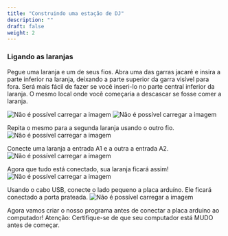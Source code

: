 ```yaml
---
title: "Construindo uma estação de DJ"
description: ""
draft: false
weight: 2
---
```


### Ligando as laranjas

Pegue uma laranja e um de seus fios. Abra uma das garras jacaré e insira a parte inferior na laranja, deixando a parte superior da garra visível para fora. Será mais fácil de fazer se você inseri-lo no parte central inferior da laranja. O mesmo local onde você começaria a descascar se fosse comer a laranja.

![Não é possível carregar a imagem](../img/setup1.png?classes=border,shadow)
![Não é possível carregar a imagem](../img/setup2.png?classes=border,shadow)

Repita o mesmo para a segunda laranja usando o outro fio.
![Não é possível carregar a imagem](../img/setup3.png?classes=border,shadow)

Conecte uma laranja a entrada A1 e a outra a entrada A2.
![Não é possível carregar a imagem](../img/setup4.png?classes=border,shadow)

Agora que tudo está conectado, sua laranja ficará assim!
![Não é possível carregar a imagem](../img/setup5.png?classes=border,shadow)

Usando o cabo USB, conecte o lado pequeno a placa arduíno. Ele ficará conectado a porta prateada.
![Não é possível carregar a imagem](../img/setup6.png?classes=border,shadow)

Agora vamos criar o nosso programa antes de conectar a placa arduíno ao computador! Atenção: Certifique-se de que seu computador está MUDO antes de começar.
